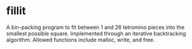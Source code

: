 # fillit
A bin-packing program to fit between 1  and 26 tetromino pieces into the smallest possible square. Implemented through an iterative backtracking algorithm. Allowed functions include malloc, write, and free.
